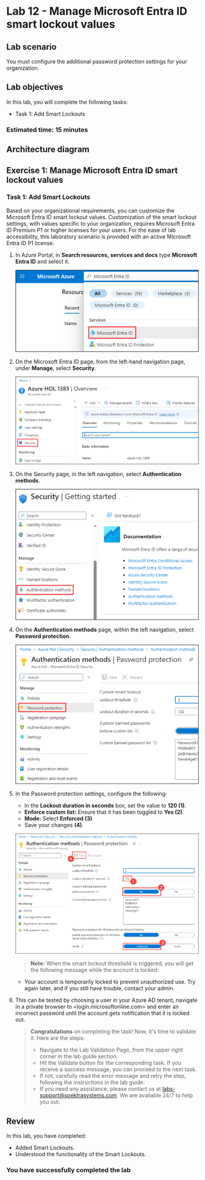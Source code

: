 # Lab 12 - Manage Microsoft Entra ID smart lockout values

## Lab scenario

You must configure the additional password protection settings for your organization.

## Lab objectives
In this lab, you will complete the following tasks:

+ Task 1: Add Smart Lockouts

### Estimated time: 15 minutes

## Architecture diagram

## Exercise 1: Manage Microsoft Entra ID smart lockout values

### Task 1: Add Smart Lockouts

Based on your organizational requirements, you can customize the Microsoft Entra ID smart lockout values. Customization of the smart lockout settings, with values specific to your organization, requires Microsoft Entra ID Premium P1 or higher licenses for your users. For the ease of lab accessibility, this laboratory scenario is provided with an active Microsoft Entra ID P1 license.

1. In Azure Portal, in **Search resources, services and docs** type **Microsoft Entra ID** and select it.

    ![](./media/ms-entra-id-1.png)

1. On the Microsoft Entra ID page, from the left-hand navigation page, under **Manage**, select **Security**.

    ![](./media/ms-entra-id-2.png)

1. On the Security page, in the left navigation, select **Authentication methods**.

    ![](./media/ms-entra-id-3.png)

1. On the **Authentication methods** page, within the left navigation, select **Password protection**.

    ![](./media/ms-entra-id-4.png)

1. In the Password protection settings, configure the following:
   - In the **Lockout duration in seconds** box, set the value to **120 (1)**.
   - **Enforce custom list:** Ensure that it has been toggled to **Yes (2)**.
   - **Mode:** Select **Enforced (3)**
   - Save your changes **(4)**.

    ![](./media/ms-entra-id-5.png)

   >**Note:** When the smart lockout threshold is triggered, you will get the following message while the account is locked:
    - Your account is temporarily locked to prevent unauthorized use. Try again later, and if you still have trouble, contact your admin.

1. This can be tested by choosing a user in your Azure AD tenant, navigate in a private browser to <login.microsoftonline.com> and enter an incorrect password until the account gets notification that it is locked out.

    > **Congratulations** on completing the task! Now, it's time to validate it. Here are the steps:
    > - Navigate to the Lab Validation Page, from the upper right corner in the lab guide section.
    > - Hit the Validate button for the corresponding task. If you receive a success message, you can proceed to the next task. 
    > - If not, carefully read the error message and retry the step, following the instructions in the lab guide.
    > - If you need any assistance, please contact us at labs-support@spektrasystems.com. We are available 24/7 to help you out.

## Review
In this lab, you have completed:
- Added Smart Lockouts.
- Understood the functionality of the Smart Lockouts.

### You have successfully completed the lab
